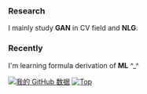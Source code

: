 ### Research
I mainly study **GAN** in CV field and **NLG**.
### Recently
I'm learning formula derivation of **ML** ^_^

[![我的 GitHub 数据](https://github-readme-stats.vercel.app/api?username=btobab&show_icons=true&theme=highcontrast&count_private=True&bg_color=32CCBC)]()
[![Top](https://github-readme-stats.vercel.app/api/top-langs/?username=btobab&bg_color=65FDF0)](https://github.com/btobab/github-readme-stats)
